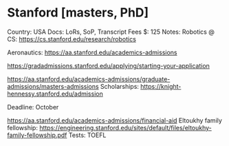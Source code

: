# Stanford [masters, PhD]

Country: USA
Docs: LoRs, SoP, Transcript
Fees $: 125
Notes: Robotics @ CS: https://cs.stanford.edu/research/robotics

Aeronautics: https://aa.stanford.edu/academics-admissions

https://gradadmissions.stanford.edu/applying/starting-your-application

https://aa.stanford.edu/academics-admissions/graduate-admissions/masters-admissions
Scholarships: https://knight-hennessy.stanford.edu/admission

Deadline: October

https://aa.stanford.edu/academics-admissions/financial-aid  Eltoukhy family fellowship: https://engineering.stanford.edu/sites/default/files/eltoukhy-family-fellowship.pdf
Tests: TOEFL